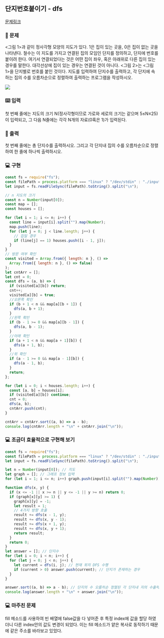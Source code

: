 ## 단지번호붙이기 - dfs

[문제링크](https://www.acmicpc.net/problem/2667)

### 🙏 문제

<그림 1>과 같이 정사각형 모양의 지도가 있다. 1은 집이 있는 곳을, 0은 집이 없는 곳을 나타낸다. 철수는 이 지도를 가지고 연결된 집의 모임인 단지를 정의하고, 단지에 번호를 붙이려 한다. 여기서 연결되었다는 것은 어떤 집이 좌우, 혹은 아래위로 다른 집이 있는 경우를 말한다. 대각선상에 집이 있는 경우는 연결된 것이 아니다. <그림 2>는 <그림 1>을 단지별로 번호를 붙인 것이다. 지도를 입력하여 단지수를 출력하고, 각 단지에 속하는 집의 수를 오름차순으로 정렬하여 출력하는 프로그램을 작성하시오.

![](https://onlinejudgeimages.s3-ap-northeast-1.amazonaws.com/upload/images/ITVH9w1Gf6eCRdThfkegBUSOKd.png)

### ⌨️ 입력

첫 번째 줄에는 지도의 크기 N(정사각형이므로 가로와 세로의 크기는 같으며 5≤N≤25)이 입력되고, 그 다음 N줄에는 각각 N개의 자료(0혹은 1)가 입력된다.

### 🎨 출력

첫 번째 줄에는 총 단지수를 출력하시오. 그리고 각 단지내 집의 수를 오름차순으로 정렬하여 한 줄에 하나씩 출력하시오.

### 💻 구현

```javascript
const fs = require("fs");
const filePath = process.platform === "linux" ? "/dev/stdin" : "./input.txt";
let input = fs.readFileSync(filePath).toString().split("\n");

// n 지도의 크기
const n = Number(input[0]);
const map = [];
const houses = [];

for (let i = 1; i <= n; i++) {
  const line = input[i].split("").map(Number);
  map.push(line);
  for (let j = 0; j < line.length; j++) {
    // 집일 경우
    if (line[j] == 1) houses.push([i - 1, j]);
  }
}
// 방문 여부 확인
const visited = Array.from({ length: n }, () =>
  Array.from({ length: n }, () => false)
);
let cntArr = [];
let cnt = 0;
const dfs = (a, b) => {
  if (visited[a][b]) return;
  cnt++;
  visited[a][b] = true;
  //오른쪽 확인
  if (b + 1 < n && map[a][b + 1]) {
    dfs(a, b + 1);
  }
  //왼쪽 확인
  if (b - 1 >= 0 && map[a][b - 1]) {
    dfs(a, b - 1);
  }
  //아래 확인
  if (a + 1 < n && map[a + 1][b]) {
    dfs(a + 1, b);
  }
  //위 확인
  if (a - 1 >= 0 && map[a - 1][b]) {
    dfs(a - 1, b);
  }
  return;
};

for (let i = 0; i < houses.length; i++) {
  const [a, b] = houses[i];
  if (visited[a][b]) continue;
  cnt = 0;
  dfs(a, b);
  cntArr.push(cnt);
}

cntArr = cntArr.sort((a, b) => a - b);
console.log(cntArr.length + "\n" + cntArr.join("\n"));
```

### 💻 조금더 효율적으로 구현해 보기

```javascript
const fs = require("fs");
const filePath = process.platform === "linux" ? "/dev/stdin" : "./input.txt";
let input = fs.readFileSync(filePath).toString().split("\n");

let n = Number(input[0]); // 지도
let graph = []; // 그래프 정보 입력
for (let i = 1; i <= n; i++) graph.push(input[i].split("").map(Number));

function dfs(x, y) {
  if (x <= -1 || x >= n || y <= -1 || y >= n) return 0;
  if (graph[x][y] >= 1) {
    graph[x][y] = -1;
    let result = 1;
    // 4가지 방향 호출
    result += dfs(x - 1, y);
    result += dfs(x, y - 1);
    result += dfs(x + 1, y);
    result += dfs(x, y + 1);
    return result;
  }
  return 0;
}
let answer = []; // 단지수
for (let i = 0; i < n; i++) {
  for (let j = 0; j < n; j++) {
    let current = dfs(i, j); // 현재 위치 DFS 수행
    if (current > 0) answer.push(current); // 단지가 존재하는 경우
  }
}

answer.sort((a, b) => a - b); // 단지의 수 오름차순 정렬된 각 단지내 지의 수출력
console.log(answer.length + "\n" + answer.join("\n"));
```

### 💻 마주친 문제

fill 메소드를 사용하여 빈 배열에 false값을 다 넣어준 후 특정 index에 값을 할당 하였더니 다른 index안의 값도 변경이 되었다.
이는 fill 메소드가 얕은 복사로 동작하기 때문에 같은 주소를 바라보고 있었다.
